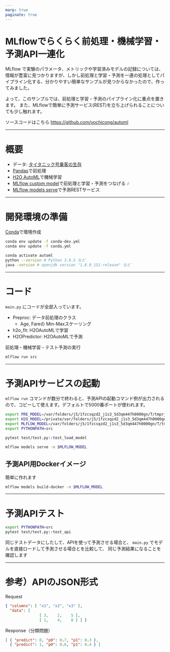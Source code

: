 ```yaml
---
marp: true
paginate: true
---
```


# MLflowでらくらく前処理・機械学習・予測API一連化

MLflow で実験のパラメータ、メトリックや学習済みモデルの記録については、情報が豊富に見つかりますが、しかし前処理と学習・予測を一連の処理としてパイプライン化する、分かりやすい簡単なサンプルが見つからなかったので、作ってみました。

よって、このサンプルでは、前処理と学習・予測のパイプライン化に重点を置きます。
また、MLflowで簡単に予測サービス(REST)を立ち上げられることについても少し触れます。

ソースコードはこちら
https://github.com/vochicong/automl

---

# 概要

* データ: [タイタニック号乗客の生存](https://web.stanford.edu/class/archive/cs/cs109/cs109.1166/stuff/titanic.csv)
* [Pandas](https://pandas.pydata.org/)で前処理
* [H2O AutoML](http://docs.h2o.ai/h2o/latest-stable/h2o-docs/automl.html?highlight=automl)で機械学習
* [MLflow custom model](https://mlflow.org/docs/latest/models.html#example-saving-an-xgboost-model-in-mlflow-format)で前処理と学習・予測をつなげる :notes:
* [MLflow models serve](https://mlflow.org/docs/latest/models.html#deploy-mlflow-models)で予測RESTサービス

---

# 開発環境の準備

[Conda](https://docs.conda.io/en/latest/miniconda.html)で環境作成

``` bash
conda env update -f conda-dev.yml
conda env update -f conda.yml

conda activate automl
python --version # Python 3.8.5 など
java -version # openjdk version "1.8.0_152-release" など
```

---

# コード

`main.py` にコードが全部入っています。

* Preproc: データ前処理のクラス
  + Age, Fareの Min-Maxスケーリング
* h2o_fit: H2OAutoMLで学習
* H2OPredictor: H2OAutoMLで予測

前処理・機械学習・テスト予測の実行

``` bash
mlflow run src
```

---

# 予測APIサービスの起動

`mlflow run` コマンドが数分で終わると、予測APIの起動コマンド例が出力されるので、コピーして使えます。デフォルトで5000番ポートが使われます。

``` bash
export PRE_MODEL=/var/folders/j5/1fzcsqzd2_j1s3_5d3qm447h0000gn/T/tmprjpjxzop/prep.model
export H2O_MODEL=/private/var/folders/j5/1fzcsqzd2_j1s3_5d3qm447h0000gn/T/tmp_vttg3fb/XGBoost_grid__1_AutoML_20200823_165516_model_8
export MLFLOW_MODEL=/var/folders/j5/1fzcsqzd2_j1s3_5d3qm447h0000gn/T/tmpe3kwn77z/main.model
export PYTHONPATH=src

pytest test/test.py::test_load_model

mlflow models serve -m $MLFLOW_MODEL
```

## 予測API用Dockerイメージ

簡単に作れます

``` bash
mlflow models build-docker -m $MLFLOW_MODEL
```

---

# 予測APIテスト

``` bash
export PYTHONPATH=src
pytest test/test.py::test_api
```

同じテストデータにしたして、APIを使って予測させる場合と、
`main.py` でモデルを直接ロードして予測させる場合とを比較して、
同じ予測結果になることを確認します

---

# 参考）APIのJSON形式

Request

``` json
{ "columns": [ "x1", "x2", "x3" ],
  "data": [
               [ 3,    2,    5 ],
               [ 1,    4,    8 ] ] }
```

Response（分類問題）

``` json
[ { "predict": 0, "p0": 0.7, "p1": 0.3 },
  { "predict": 1, "p0": 0.6, "p1": 0.4 } ]
```
